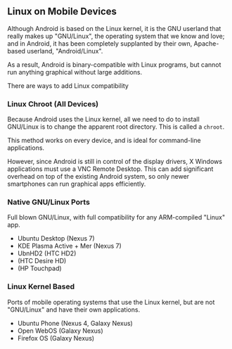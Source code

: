 ## Linux on Mobile Devices

Although Android is based on the Linux kernel, it is the GNU userland that really makes up "GNU/Linux", the operating system that we know and love; and in Android, it has been completely supplanted by their own, Apache-based userland, "Android/Linux".

As a result, Android is binary-compatible with Linux programs, but cannot run anything graphical without large additions.

There are ways to add Linux compatibility 

### Linux Chroot (All Devices)

Because Android uses the Linux kernel, all we need to do to install GNU/Linux is to change the apparent root directory. This is called a `chroot`.

This method works on every device, and is ideal for command-line applications.

However, since Android is still in control of the display drivers, X Windows applications must use a VNC Remote Desktop. This can add significant overhead on top of the existing Android system, so only newer smartphones can run graphical apps efficiently.

### Native GNU/Linux Ports

Full blown GNU/Linux, with full compatibility for any ARM-compiled "Linux" app.

* Ubuntu Desktop (Nexus 7)
* KDE Plasma Active + Mer (Nexus 7)
* UbnHD2 (HTC HD2)
* (HTC Desire HD)
* (HP Touchpad)

### Linux Kernel Based

Ports of mobile operating systems that use the Linux kernel, but are not "GNU/Linux" and have their own applications.

* Ubuntu Phone (Nexus 4, Galaxy Nexus)
* Open WebOS (Galaxy Nexus)
* Firefox OS (Galaxy Nexus)
